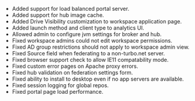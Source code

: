 - Added support for load balanced portal server.
- Added support for hub image cache.
- Added Drive Visibility customization to workspace application page.
- Added launch method and client type to analytics UI.
- Allowed admin to configure jvm settings for broker and hub.
- Fixed workspace admins could not edit workspace permissions.
- Fixed AD group restrictions should not apply to workspace admin view.
- Fixed Source field when federating to a non-turbo.net server.
- Fixed browser support check to allow IE11 compatability mode.
- Fixed custom error pages on Apache proxy errors.
- Fixed hub validation on federation settings form.
- Fixed ability to install to desktop even if no app servers are available.
- Fixed session logging for global repos.
- Fixed portal page load performance.



